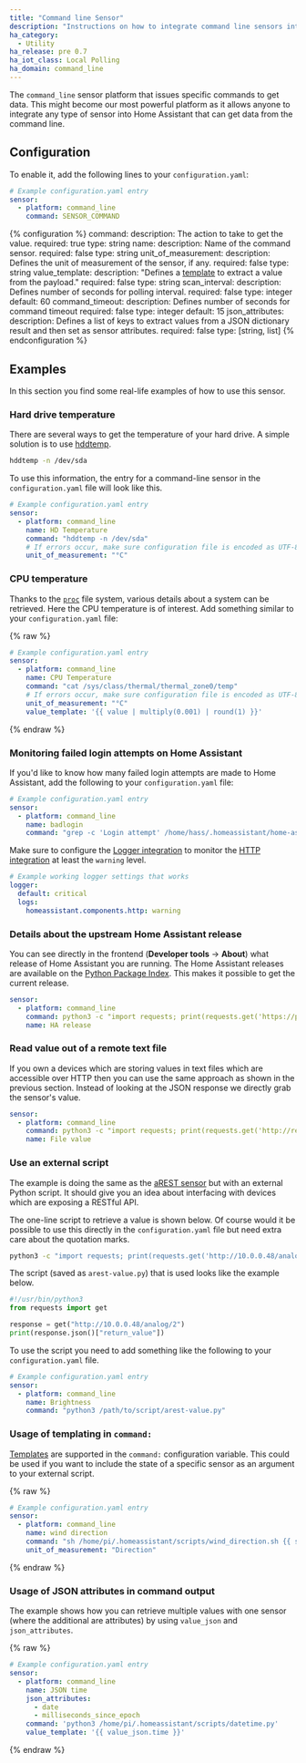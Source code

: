 ```yaml
---
title: "Command line Sensor"
description: "Instructions on how to integrate command line sensors into Home Assistant."
ha_category:
  - Utility
ha_release: pre 0.7
ha_iot_class: Local Polling
ha_domain: command_line
---
```



The `command_line` sensor platform that issues specific commands to get data. This might become our most powerful platform as it allows anyone to integrate any type of sensor into Home Assistant that can get data from the command line.

## Configuration

To enable it, add the following lines to your `configuration.yaml`:

```yaml
# Example configuration.yaml entry
sensor:
  - platform: command_line
    command: SENSOR_COMMAND
```

{% configuration %}
command:
  description: The action to take to get the value.
  required: true
  type: string
name:
  description: Name of the command sensor.
  required: false
  type: string
unit_of_measurement:
  description: Defines the unit of measurement of the sensor, if any.
  required: false
  type: string
value_template:
  description: "Defines a [template](/docs/configuration/templating/#processing-incoming-data) to extract a value from the payload."
  required: false
  type: string
scan_interval:
  description: Defines number of seconds for polling interval.
  required: false
  type: integer
  default: 60
command_timeout:
  description: Defines number of seconds for command timeout
  required: false
  type: integer
  default: 15
json_attributes:
  description: Defines a list of keys to extract values from a JSON dictionary result and then set as sensor attributes.
  required: false
  type: [string, list]
{% endconfiguration %}

## Examples

In this section you find some real-life examples of how to use this sensor.

### Hard drive temperature

There are several ways to get the temperature of your hard drive. A simple solution is to use [hddtemp](https://savannah.nongnu.org/projects/hddtemp/).

```bash
hddtemp -n /dev/sda
```

To use this information, the entry for a command-line sensor in the `configuration.yaml` file will look like this.

```yaml
# Example configuration.yaml entry
sensor:
  - platform: command_line
    name: HD Temperature
    command: "hddtemp -n /dev/sda"
    # If errors occur, make sure configuration file is encoded as UTF-8
    unit_of_measurement: "°C"
```

### CPU temperature

Thanks to the [`proc`](https://en.wikipedia.org/wiki/Procfs) file system, various details about a system can be retrieved. Here the CPU temperature is of interest. Add something similar to your `configuration.yaml` file:

{% raw %}

```yaml
# Example configuration.yaml entry
sensor:
  - platform: command_line
    name: CPU Temperature
    command: "cat /sys/class/thermal/thermal_zone0/temp"
    # If errors occur, make sure configuration file is encoded as UTF-8
    unit_of_measurement: "°C"
    value_template: '{{ value | multiply(0.001) | round(1) }}'
```

{% endraw %}

### Monitoring failed login attempts on Home Assistant

If you'd like to know how many failed login attempts are made to Home Assistant, add the following to your `configuration.yaml` file:

```yaml
# Example configuration.yaml entry
sensor:
  - platform: command_line
    name: badlogin
    command: "grep -c 'Login attempt' /home/hass/.homeassistant/home-assistant.log"
```

Make sure to configure the [Logger integration](/integrations/logger) to monitor the [HTTP integration](/integrations/http/) at least the `warning` level.

```yaml
# Example working logger settings that works
logger:
  default: critical
  logs:
    homeassistant.components.http: warning
```

### Details about the upstream Home Assistant release

You can see directly in the frontend (**Developer tools** -> **About**) what release of Home Assistant you are running. The Home Assistant releases are available on the [Python Package Index](https://pypi.python.org/pypi). This makes it possible to get the current release.

```yaml
sensor:
  - platform: command_line
    command: python3 -c "import requests; print(requests.get('https://pypi.python.org/pypi/homeassistant/json').json()['info']['version'])"
    name: HA release
```

### Read value out of a remote text file

If you own a devices which are storing values in text files which are accessible over HTTP then you can use the same approach as shown in the previous section. Instead of looking at the JSON response we directly grab the sensor's value.

```yaml
sensor:
  - platform: command_line
    command: python3 -c "import requests; print(requests.get('http://remote-host/sensor_data.txt').text)"
    name: File value
```

### Use an external script

The example is doing the same as the [aREST sensor](/integrations/arest#sensor) but with an external Python script. It should give you an idea about interfacing with devices which are exposing a RESTful API.

The one-line script to retrieve a value is shown below. Of course would it be possible to use this directly in the `configuration.yaml` file but need extra care about the quotation marks.

```bash
python3 -c "import requests; print(requests.get('http://10.0.0.48/analog/2').json()['return_value'])"
```

The script (saved as `arest-value.py`) that is used looks like the example below.

```python
#!/usr/bin/python3
from requests import get

response = get("http://10.0.0.48/analog/2")
print(response.json()["return_value"])
```

To use the script you need to add something like the following to your `configuration.yaml` file.

```yaml
# Example configuration.yaml entry
sensor:
  - platform: command_line
    name: Brightness
    command: "python3 /path/to/script/arest-value.py"
```

### Usage of templating in `command:`

[Templates](/docs/configuration/templating/) are supported in the `command:` configuration variable. This could be used if you want to include the state of a specific sensor as an argument to your external script.

{% raw %}

```yaml
# Example configuration.yaml entry
sensor:
  - platform: command_line
    name: wind direction
    command: "sh /home/pi/.homeassistant/scripts/wind_direction.sh {{ states('sensor.wind_direction') }}"
    unit_of_measurement: "Direction"
```

{% endraw %}

### Usage of JSON attributes in command output

The example shows how you can retrieve multiple values with one sensor (where the additional are attributes) by using `value_json` and `json_attributes`.

{% raw %}

```yaml
# Example configuration.yaml entry
sensor:
  - platform: command_line
    name: JSON time
    json_attributes:
      - date
      - milliseconds_since_epoch
    command: 'python3 /home/pi/.homeassistant/scripts/datetime.py'
    value_template: '{{ value_json.time }}'
```

{% endraw %}
